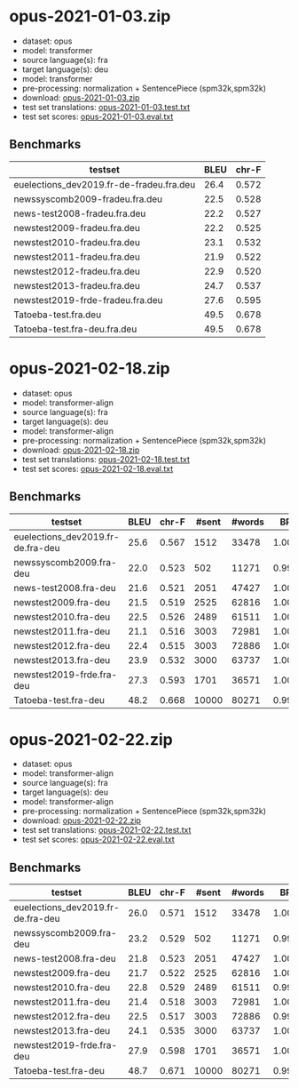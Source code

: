 # opus-2021-01-03.zip

* dataset: opus
* model: transformer
* source language(s): fra
* target language(s): deu
* model: transformer
* pre-processing: normalization + SentencePiece (spm32k,spm32k)
* download: [opus-2021-01-03.zip](https://object.pouta.csc.fi/Tatoeba-MT-models/fra-deu/opus-2021-01-03.zip)
* test set translations: [opus-2021-01-03.test.txt](https://object.pouta.csc.fi/Tatoeba-MT-models/fra-deu/opus-2021-01-03.test.txt)
* test set scores: [opus-2021-01-03.eval.txt](https://object.pouta.csc.fi/Tatoeba-MT-models/fra-deu/opus-2021-01-03.eval.txt)

## Benchmarks

| testset               | BLEU  | chr-F |
|-----------------------|-------|-------|
| euelections_dev2019.fr-de-fradeu.fra.deu 	| 26.4 	| 0.572 |
| newssyscomb2009-fradeu.fra.deu 	| 22.5 	| 0.528 |
| news-test2008-fradeu.fra.deu 	| 22.2 	| 0.527 |
| newstest2009-fradeu.fra.deu 	| 22.2 	| 0.525 |
| newstest2010-fradeu.fra.deu 	| 23.1 	| 0.532 |
| newstest2011-fradeu.fra.deu 	| 21.9 	| 0.522 |
| newstest2012-fradeu.fra.deu 	| 22.9 	| 0.520 |
| newstest2013-fradeu.fra.deu 	| 24.7 	| 0.537 |
| newstest2019-frde-fradeu.fra.deu 	| 27.6 	| 0.595 |
| Tatoeba-test.fra.deu 	| 49.5 	| 0.678 |
| Tatoeba-test.fra-deu.fra.deu 	| 49.5 	| 0.678 |

# opus-2021-02-18.zip

* dataset: opus
* model: transformer-align
* source language(s): fra
* target language(s): deu
* model: transformer-align
* pre-processing: normalization + SentencePiece (spm32k,spm32k)
* download: [opus-2021-02-18.zip](https://object.pouta.csc.fi/Tatoeba-MT-models/fra-deu/opus-2021-02-18.zip)
* test set translations: [opus-2021-02-18.test.txt](https://object.pouta.csc.fi/Tatoeba-MT-models/fra-deu/opus-2021-02-18.test.txt)
* test set scores: [opus-2021-02-18.eval.txt](https://object.pouta.csc.fi/Tatoeba-MT-models/fra-deu/opus-2021-02-18.eval.txt)

## Benchmarks

| testset | BLEU  | chr-F | #sent | #words | BP |
|---------|-------|-------|-------|--------|----|
| euelections_dev2019.fr-de.fra-deu 	| 25.6 	| 0.567 	| 1512 	| 33478 	| 1.000 |
| newssyscomb2009.fra-deu 	| 22.0 	| 0.523 	| 502 	| 11271 	| 0.999 |
| news-test2008.fra-deu 	| 21.6 	| 0.521 	| 2051 	| 47427 	| 1.000 |
| newstest2009.fra-deu 	| 21.5 	| 0.519 	| 2525 	| 62816 	| 1.000 |
| newstest2010.fra-deu 	| 22.5 	| 0.526 	| 2489 	| 61511 	| 1.000 |
| newstest2011.fra-deu 	| 21.1 	| 0.516 	| 3003 	| 72981 	| 1.000 |
| newstest2012.fra-deu 	| 22.4 	| 0.515 	| 3003 	| 72886 	| 1.000 |
| newstest2013.fra-deu 	| 23.9 	| 0.532 	| 3000 	| 63737 	| 1.000 |
| newstest2019-frde.fra-deu 	| 27.3 	| 0.593 	| 1701 	| 36571 	| 1.000 |
| Tatoeba-test.fra-deu 	| 48.2 	| 0.668 	| 10000 	| 80271 	| 0.996 |

# opus-2021-02-22.zip

* dataset: opus
* model: transformer-align
* source language(s): fra
* target language(s): deu
* model: transformer-align
* pre-processing: normalization + SentencePiece (spm32k,spm32k)
* download: [opus-2021-02-22.zip](https://object.pouta.csc.fi/Tatoeba-MT-models/fra-deu/opus-2021-02-22.zip)
* test set translations: [opus-2021-02-22.test.txt](https://object.pouta.csc.fi/Tatoeba-MT-models/fra-deu/opus-2021-02-22.test.txt)
* test set scores: [opus-2021-02-22.eval.txt](https://object.pouta.csc.fi/Tatoeba-MT-models/fra-deu/opus-2021-02-22.eval.txt)

## Benchmarks

| testset | BLEU  | chr-F | #sent | #words | BP |
|---------|-------|-------|-------|--------|----|
| euelections_dev2019.fr-de.fra-deu 	| 26.0 	| 0.571 	| 1512 	| 33478 	| 1.000 |
| newssyscomb2009.fra-deu 	| 23.2 	| 0.529 	| 502 	| 11271 	| 0.998 |
| news-test2008.fra-deu 	| 21.8 	| 0.523 	| 2051 	| 47427 	| 1.000 |
| newstest2009.fra-deu 	| 21.7 	| 0.522 	| 2525 	| 62816 	| 1.000 |
| newstest2010.fra-deu 	| 22.8 	| 0.529 	| 2489 	| 61511 	| 0.998 |
| newstest2011.fra-deu 	| 21.4 	| 0.518 	| 3003 	| 72981 	| 1.000 |
| newstest2012.fra-deu 	| 22.5 	| 0.517 	| 3003 	| 72886 	| 0.999 |
| newstest2013.fra-deu 	| 24.1 	| 0.535 	| 3000 	| 63737 	| 1.000 |
| newstest2019-frde.fra-deu 	| 27.9 	| 0.598 	| 1701 	| 36571 	| 1.000 |
| Tatoeba-test.fra-deu 	| 48.7 	| 0.671 	| 10000 	| 80271 	| 0.994 |

